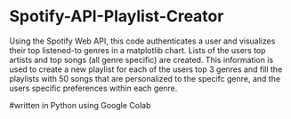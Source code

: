 # Spotify-API-Playlist-Creator

Using the Spotify Web API, this code authenticates a user and visualizes their 
top listened-to genres in a matplotlib chart. Lists of the users top artists
and top songs (all genre specific) are created. This information is used to create
a new playlist for each of the users top 3 genres and fill the playlists with 50
songs that are personalized to the specifc genre, and the users specific preferences
within each genre.

#written in Python using Google Colab


